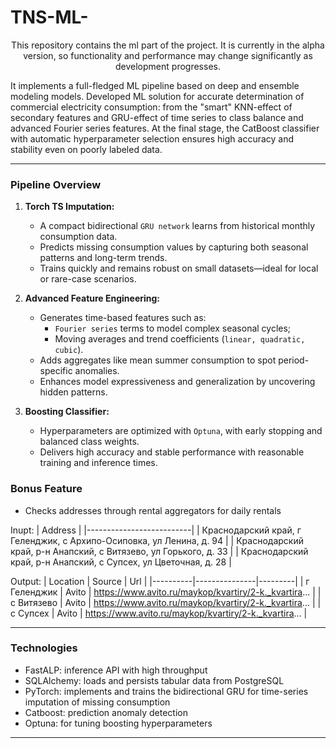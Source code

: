 # **TNS-ML-**  
<p style="text-align: center;">This repository contains the ml part of the project. It is currently in the alpha version, so functionality and performance may change significantly as development progresses.

It implements a full-fledged ML pipeline based on deep and ensemble modeling models. Developed ML solution for accurate determination of commercial electricity consumption: from the "smart" KNN-effect of secondary features and GRU-effect of time series to class balance and advanced Fourier series features. At the final stage, the CatBoost classifier with automatic hyperparameter selection ensures high accuracy and stability even on poorly labeled data.
</p>

---

### **Pipeline Overview**
1. **Torch TS Imputation:**
   - A compact bidirectional `GRU network` learns from historical monthly consumption data.
   - Predicts missing consumption values by capturing both seasonal patterns and long-term trends.
   - Trains quickly and remains robust on small datasets—ideal for local or rare-case scenarios.

2. **Advanced Feature Engineering:**
   - Generates time-based features such as:
     - `Fourier series` terms to model complex seasonal cycles;
     - Moving averages and trend coefficients (`linear, quadratic, cubic`).
   - Adds aggregates like mean summer consumption to spot period-specific anomalies.
   - Enhances model expressiveness and generalization by uncovering hidden patterns.

3. **Boosting Classifier:**
   - Hyperparameters are optimized with `Optuna`, with early stopping and balanced class weights.
   - Delivers high accuracy and stable performance with reasonable training and inference times.

### **Bonus Feature**
- Checks addresses through rental aggregators for daily rentals

Inupt:
| Address |
|--------------------------|
| Краснодарский край, г Геленджик, с Архипо-Осиповка, ул Ленина, д. 94  |
| Краснодарский край, р-н Анапский, c Витязево, ул Горького, д. 33  |
| Краснодарский край, р-н Анапский, с Супсех, ул Цветочная, д. 28  |

Output:
| Location | Source | Url |
|----------|---------------|---------|
| г Геленджик | Avito | https://www.avito.ru/maykop/kvartiry/2-k._kvartira... |
| c Витязево | Avito | https://www.avito.ru/maykop/kvartiry/2-k._kvartira... |
| с Супсех | Avito | https://www.avito.ru/maykop/kvartiry/2-k._kvartira... |

---

### **Technologies**
- FastALP: inference API with high throughput 
- SQLAlchemy: loads and persists tabular data from PostgreSQL
- PyTorch: implements and trains the bidirectional GRU for time-series imputation of missing consumption
- Catboost: prediction anomaly detection
- Optuna: for tuning boosting hyperparameters

---
